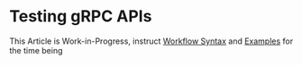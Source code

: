 # Testing gRPC APIs

This Article is Work-in-Progress, instruct [Workflow Syntax](/reference/workflow-syntax) and [Examples](/reference/examples) for the time being

